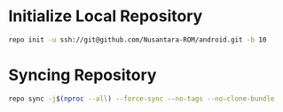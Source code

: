 # Initialize Local Repository #
```bash
repo init -u ssh://git@github.com/Nusantara-ROM/android.git -b 10
```

# Syncing Repository # 
```bash
repo sync -j$(nproc --all) --force-sync --no-tags --no-clone-bundle
```

